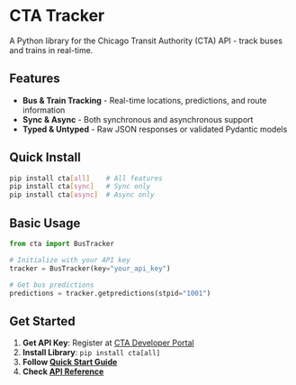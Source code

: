 # CTA Tracker

A Python library for the Chicago Transit Authority (CTA) API - track buses and trains in real-time.

## Features

- **Bus & Train Tracking** - Real-time locations, predictions, and route information
- **Sync & Async** - Both synchronous and asynchronous support  
- **Typed & Untyped** - Raw JSON responses or validated Pydantic models

## Quick Install

```bash
pip install cta[all]    # All features
pip install cta[sync]   # Sync only
pip install cta[async]  # Async only
```

## Basic Usage

```python
from cta import BusTracker

# Initialize with your API key
tracker = BusTracker(key="your_api_key")

# Get bus predictions
predictions = tracker.getpredictions(stpid="1001")
```

## Get Started

1. **Get API Key**: Register at [CTA Developer Portal](https://www.transitchicago.com/developers/bustracker/)
2. **Install Library**: `pip install cta[all]`
3. **Follow [Quick Start Guide](quickstart.md)**
4. **Check [API Reference](api/bus.md)**
